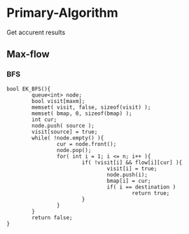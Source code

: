 Primary-Algorithm
=================
Get accurent results

Max-flow
-----------------
### BFS
    bool EK_BFS(){
            queue<int> node;
            bool visit[maxm];
            memset( visit, false, sizeof(visit) );
            memset( bmap, 0, sizeof(bmap) );
            int cur;
            node.push( source );
            visit[source] = true;
            while( !node.empty() ){
                    cur = node.front();
                    node.pop();
                    for( int i = 1; i <= n; i++ ){
                            if( !visit[i] && flow[i][cur] ){
                                    visit[i] = true;
                                    node.push(i);
                                    bmap[i] = cur;
                                    if( i == destination )
                                            return true;
                            }
                    }
            }
            return false;
    }
